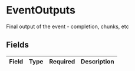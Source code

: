 # EventOutputs

Final output of the event - completion, chunks, etc


## Fields

| Field       | Type        | Required    | Description |
| ----------- | ----------- | ----------- | ----------- |